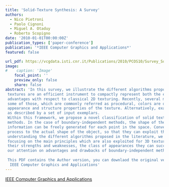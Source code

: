 ```yaml
---
title: 'Solid-Texture Synthesis: A Survey'
authors:
  - Nico Pietroni
  - Paolo Cignoni
  - Miguel A. Otaduy
  - Roberto Scopigno
date: '2010-01-01T00:00:00Z'
publication_types: ['paper-conference']
publication: '*IEEE Computer Graphics and Applications*'
featured: false

url_pdf: https://vcgdata.isti.cnr.it/Publications/2010/PCOS10/Survey_Solid_author_version.pdf
image:
#    caption: 'Image'
    focal_point: ''
    preview_only: false
    share: false
abstract: 'In this survey, we illustrate the different algorithms proposed in literature to synthesize and represent solid textures. Solid
 textures are an efficient instrument to compactly represent both the external and internal appearance of 3D objects, providing practical
 advantages with respect to classical 2D texturing. Recently, several methods have been proposed to synthesize solid textures. For
 some of those, which are commonly referred as procedural, colors are obtained by means of functions that algorithmically encode
 appearance and structure properties of the texture. Alternatively, example-based methods aim to capture and replicate the appearance
 as described by a set of input exemplars.
 Within this framework, we propose a novel classification of solid texture synthesis methods: boundary-independent and boundarydependent
 methods. In the case of boundary-independent methods, the shape of the object to be textured is irrelevant and texture
 information can be freely generated for each point in the space. Conversely, boundary-dependent methods conform the synthesis
 process to the actual shape of the object, so that they can exploit this information to orient and guide the texture generation. For better
 understanding the different algorithms proposed in the literature, we first provide a short introduction on 2D texture synthesis methods,
 focusing on the main principles which are also exploited for 3D texture synthesis. We review the different methodologies by considering
 their strengths and weaknesses, the class of appearances they can successfully synthesize, and failure cases. In particular, we focus
 our attention on advantages and drawbacks of boundary-independent methods with respect to boundary-dependent ones.
 
 This PDF contains the Author version, you can downlaod the original version at
  IEEE Computer Graphics and Applications'
---
```

[ IEEE Computer Graphics and Applications ](http://www.computer.org/portal/web/csdl/doi/10.1109/MCG.2009.153)

